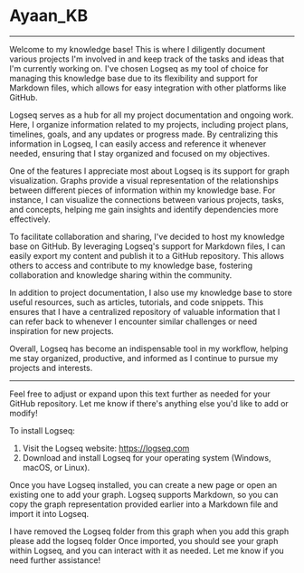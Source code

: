 # Ayaan_KB
---

Welcome to my knowledge base! This is where I diligently document various projects I'm involved in and keep track of the tasks and ideas that I'm currently working on. I've chosen Logseq as my tool of choice for managing this knowledge base due to its flexibility and support for Markdown files, which allows for easy integration with other platforms like GitHub.

Logseq serves as a hub for all my project documentation and ongoing work. Here, I organize information related to my projects, including project plans, timelines, goals, and any updates or progress made. By centralizing this information in Logseq, I can easily access and reference it whenever needed, ensuring that I stay organized and focused on my objectives.

One of the features I appreciate most about Logseq is its support for graph visualization. Graphs provide a visual representation of the relationships between different pieces of information within my knowledge base. For instance, I can visualize the connections between various projects, tasks, and concepts, helping me gain insights and identify dependencies more effectively.

To facilitate collaboration and sharing, I've decided to host my knowledge base on GitHub. By leveraging Logseq's support for Markdown files, I can easily export my content and publish it to a GitHub repository. This allows others to access and contribute to my knowledge base, fostering collaboration and knowledge sharing within the community.

In addition to project documentation, I also use my knowledge base to store useful resources, such as articles, tutorials, and code snippets. This ensures that I have a centralized repository of valuable information that I can refer back to whenever I encounter similar challenges or need inspiration for new projects.

Overall, Logseq has become an indispensable tool in my workflow, helping me stay organized, productive, and informed as I continue to pursue my projects and interests.

---

Feel free to adjust or expand upon this text further as needed for your GitHub repository. Let me know if there's anything else you'd like to add or modify!

To install Logseq:

1. Visit the Logseq website: https://logseq.com
2. Download and install Logseq for your operating system (Windows, macOS, or Linux).

Once you have Logseq installed, you can create a new page or open an existing one to add your graph. Logseq supports Markdown, so you can copy the graph representation provided earlier into a Markdown file and import it into Logseq.

I have removed the Logseq folder from this graph when you add this graph please add the logseq folder
Once imported, you should see your graph within Logseq, and you can interact with it as needed. Let me know if you need further assistance!